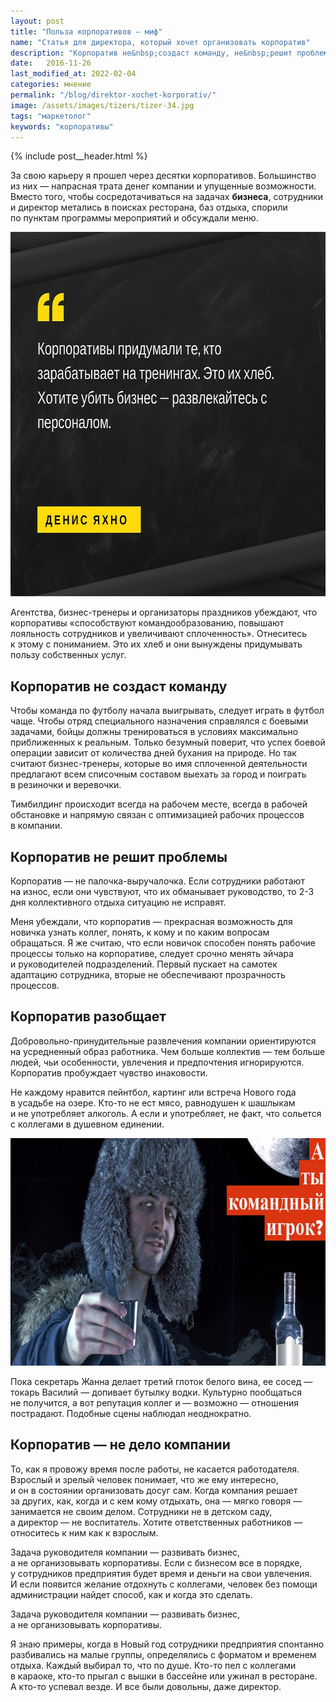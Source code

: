 ```yaml
---
layout: post
title: "Польза корпоративов — миф"
name: "Статья для директора, который хочет организовать корпоратив"
description: "Корпоратив не&nbsp;создаст команду, не&nbsp;решит проблемы и&nbsp;может разрушить отношения коллег. Занимайтесь бизнесом, а&nbsp;как отдохнуть сотрудники решат самостоятельно. "
date:   2016-11-26
last_modified_at: 2022-02-04
categories: мнение
permalink: "/blog/direktor-xochet-korporativ/"
image: /assets/images/tizers/tizer-34.jpg
tags: "маркетолог"
keywords: "корпоративы"
---
```

{% include post__header.html %}

<p>За&nbsp;свою карьеру я&nbsp;прошел через десятки корпоративов. Большинство из&nbsp;них&nbsp;— напрасная трата денег компании и&nbsp;упущенные возможности. Вместо того, чтобы сосредотачиваться на&nbsp;задачах <b>бизнеса</b>, сотрудники и&nbsp;директор метались в&nbsp;поисках ресторана, баз отдыха, спорили по&nbsp;пунктам программы мероприятий и&nbsp;обсуждали меню.</p>

<div itemprop="image" itemscope itemtype="https://schema.org/ImageObject">	
		<link itemprop="url" href="/assets/images/blog/direktor-xochet-korporativ/corp1.jpg">	
<picture>
<source srcset="/assets/images/blog/direktor-xochet-korporativ/corp1.avif" type="image/avif"> 
<source srcset="/assets/images/blog/direktor-xochet-korporativ/corp1.webp" type="image/webp"> 
<img class="image" loading="lazy" decoding="async"  src="/assets/images/blog/direktor-xochet-korporativ/corp1.jpg" alt="Корпоративы придумали те, кто зарабатывает на тренингах. Хотите убить бизнес - развлекайтесь с персоналом." width="695" height="583" itemprop="contentUrl" />
</picture>
</div>



<p>Агентства, бизнес-тренеры и&nbsp;организаторы праздников убеждают, что корпоративы «способствуют командообразованию, повышают лояльность сотрудников и&nbsp;увеличивают сплоченность». Отнеситесь к&nbsp;этому с&nbsp;пониманием. Это их&nbsp;хлеб и&nbsp;они вынуждены придумывать пользу собственных услуг.</p>

<section class="row-gap--m">
<h2 class="section__title h1 bold ">Корпоратив не&nbsp;создаст команду</h2>
<p>Чтобы команда по&nbsp;футболу начала выигрывать, следует играть в&nbsp;футбол чаще. Чтобы отряд специального назначения справлялся с&nbsp;боевыми задачами, бойцы должны тренироваться в&nbsp;условиях максимально приближенных к&nbsp;реальным. Только безумный поверит, что успех боевой операции зависит от&nbsp;количества дней бухания на&nbsp;природе. Но&nbsp;так считают бизнес-тренеры, которые во&nbsp;имя сплоченной деятельности предлагают всем списочным составом выехать за&nbsp;город и&nbsp;поиграть в&nbsp;резиночки и&nbsp;веревочки.</p>
<p>Тимбилдинг происходит всегда на&nbsp;рабочем месте, всегда в&nbsp;рабочей обстановке и&nbsp;напрямую связан с&nbsp;оптимизацией рабочих процессов в&nbsp;компании.</p>
</section>

<section class="row-gap--m">
<h2 class="section__title h1 bold ">Корпоратив не&nbsp;решит проблемы</h2>
<p>Корпоратив&nbsp;— не&nbsp;палочка-выручалочка. Если сотрудники работают на&nbsp;износ, если они чувствуют, что их&nbsp;обманывает руководство, то&nbsp;<span class="noperenos">2-3</span> дня коллективного отдыха ситуацию не&nbsp;исправят.</p>
<p>Меня убеждали, что корпоратив&nbsp;— прекрасная возможность для новичка узнать коллег, понять, к&nbsp;кому и&nbsp;по&nbsp;каким вопросам обращаться. Я&nbsp;же считаю, что если новичок способен понять рабочие процессы только на&nbsp;корпоративе, следует срочно менять эйчара и&nbsp;руководителей подразделений. Первый пускает на&nbsp;самотек адаптацию сотрудника, вторые не&nbsp;обеспечивают прозрачность процессов.</p>
</section>

<section class="row-gap--m">
<h2 class="section__title h1 bold ">Корпоратив разобщает</h2>
<p>Добровольно-принудительные развлечения компании ориентируются на&nbsp;усредненный образ работника. Чем больше коллектив&nbsp;— тем больше людей, чьи особенности, увлечения и&nbsp;предпочтения игнорируются. Корпоратив пробуждает чувство инаковости.</p>
<p>Не&nbsp;каждому нравится пейнтбол, картинг или встреча Нового года в&nbsp;усадьбе на&nbsp;озере. Кто-то не&nbsp;ест мясо, равнодушен к&nbsp;шашлыкам и&nbsp;не&nbsp;употребляет алкоголь. А&nbsp;если и&nbsp;употребляет, не&nbsp;факт, что сольется с&nbsp;коллегами в&nbsp;душевном единении.</p>

<div itemprop="image" itemscope itemtype="https://schema.org/ImageObject">	
		<link itemprop="url" href="/assets/images/blog/direktor-xochet-korporativ/corp2.jpg">	
<picture>
<source srcset="/assets/images/blog/direktor-xochet-korporativ/corp2.avif" type="image/avif"> 
<source srcset="/assets/images/blog/direktor-xochet-korporativ/corp2.webp" type="image/webp"> 
<img class="image" loading="lazy" decoding="async"  src="/assets/images/blog/direktor-xochet-korporativ/corp2.jpg" alt="Корпоративы часто превращаются в пьянку." width="695" height="364" itemprop="contentUrl" />
</picture>
</div>

<p>Пока секретарь Жанна делает третий глоток белого вина, ее&nbsp;сосед&nbsp;— токарь Василий&nbsp;— допивает бутылку водки. Культурно пообщаться не&nbsp;получится, а&nbsp;вот репутация коллег и&nbsp;— возможно&nbsp;— отношения пострадают. Подобные сцены наблюдал неоднократно.</p>
</section>

<section class="row-gap--m">
<h2 class="section__title h1 bold ">Корпоратив&nbsp;— не&nbsp;дело компании</h2>
<p>То, как я&nbsp;провожу время после работы, не&nbsp;касается работодателя. Взрослый и&nbsp;зрелый человек понимает, что&nbsp;же ему интересно, и&nbsp;он&nbsp;в&nbsp;состоянии организовать досуг сам. Когда компания решает за&nbsp;других, как, когда и&nbsp;с&nbsp;кем кому отдыхать, она&nbsp;— мягко говоря&nbsp;— занимается не&nbsp;своим делом. Сотрудники не&nbsp;в&nbsp;детском саду, а&nbsp;директор&nbsp;— не&nbsp;воспитатель. Хотите ответственных работников&nbsp;— относитесь к&nbsp;ним как к&nbsp;взрослым.</p>
<p>Задача руководителя компании&nbsp;— развивать бизнес, а&nbsp;не&nbsp;организовывать корпоративы. Если с&nbsp;бизнесом все в&nbsp;порядке, у&nbsp;сотрудников предприятия будет время и&nbsp;деньги на&nbsp;свои увлечения. И&nbsp;если появится желание отдохнуть с&nbsp;коллегами, человек без помощи администрации найдет способ, как и&nbsp;когда это сделать.</p>
<p class="post__note h2">Задача руководителя компании&nbsp;— развивать бизнес, а&nbsp;не&nbsp;организовывать корпоративы.</p>
<p>Я&nbsp;знаю примеры, когда в&nbsp;Новый год сотрудники предприятия спонтанно разбивались на&nbsp;малые группы, определялись с&nbsp;форматом и&nbsp;временем отдыха. Каждый выбирал&nbsp;то, что по&nbsp;душе. Кто-то пел с&nbsp;коллегами в&nbsp;караоке, кто-то прыгал с&nbsp;вышки в&nbsp;бассейне или ужинал в&nbsp;ресторане. А&nbsp;кто-то успевал везде. И&nbsp;все были довольны, даже директор.</p>
</section>